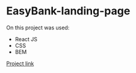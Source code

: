 # EasyBank-landing-page
On this project was used:
- React JS
- CSS
- BEM



[Project link](http://leandroluz97.github.io/easybank/)
